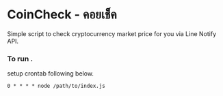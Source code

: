 # CoinCheck - คอยเช็ค

Simple script to check cryptocurrency market price for you via Line Notify API.

### To run . 
setup crontab following below.  
```JS
0 * * * * node /path/to/index.js
```

